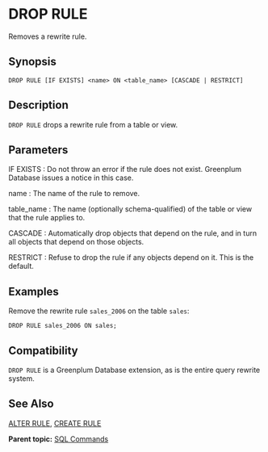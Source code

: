 # DROP RULE

Removes a rewrite rule.

## Synopsis

``` {#sql_command_synopsis}
DROP RULE [IF EXISTS] <name> ON <table_name> [CASCADE | RESTRICT]
```

## Description

`DROP RULE` drops a rewrite rule from a table or view.

## Parameters

IF EXISTS
:   Do not throw an error if the rule does not exist. Greenplum Database issues a notice in this case.

name
:   The name of the rule to remove.

table\_name
:   The name \(optionally schema-qualified\) of the table or view that the rule applies to.

CASCADE
:   Automatically drop objects that depend on the rule, and in turn all objects that depend on those objects.

RESTRICT
:   Refuse to drop the rule if any objects depend on it. This is the default.

## Examples

Remove the rewrite rule `sales_2006` on the table `sales`:

```
DROP RULE sales_2006 ON sales;
```

## Compatibility

`DROP RULE` is a Greenplum Database extension, as is the entire query rewrite system.

## See Also

[ALTER RULE](ALTER_RULE.html), [CREATE RULE](CREATE_RULE.html)

**Parent topic:** [SQL Commands](../sql_commands/sql_ref.html)

